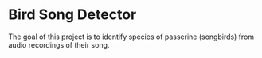 # Bird Song Detector

The goal of this project is to identify species of passerine (songbirds) from audio recordings of their song.


